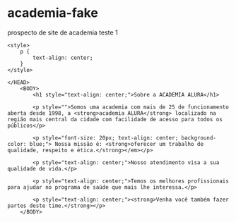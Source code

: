 # academia-fake
prospecto de site de academia teste 1
<!DOCTYPE html>
<html lang="pt-br">
    <HEAD>
    <meta charset="UTF-8">
    <title>ACADEMIA ALURA</title>

    <style>
        p {
            text-align: center;
        }      
    </style>

    </HEAD>
        <BODY>
            <h1 style="text-align: center;">Sobre a ACADEMIA ALURA</h1>

            <p style="">Somos uma academia com mais de 25 de funcionamento aberta desde 1998, a <strong>academia ALURA</strong> localizado na região mais central da cidade com facilidade de acesso para todos os públicos</p>

            <p style="font-size: 20px; text-align: center; background-color: blue;"> Nossa missão é: <strong>oferecer um trabalho de qualidade, respeito e ética.</strong></em></p>

            <p style="text-align: center;">Nosso atendimento visa a sua qualidade de vida.</p>

            <p style="text-align: center;">Temos os melhores profissionais para ajudar no programa de saúde que mais lhe interessa.</p>

            <p style="text-align: center;"><strong>Venha você também fazer partes deste time.</strong></p>
        </BODY>

</html>
